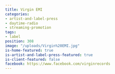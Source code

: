 ```yaml
---
title: Virgin EMI
categories:
- artist-and-label-press
- daytime-radio
- streaming-promotion
tags:
- label
position: 308
image: "/uploads/Virgin%20EMI.jpg"
is-home-featured: true
is-artist-and-label-press-featured: true
is-client-featured: false
facebook: https://www.facebook.com/virginrecords
---
```


